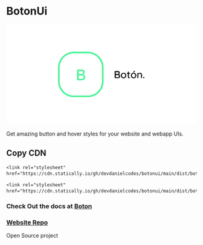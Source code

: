 # BotonUi
<img src="https://github.com/devdanielcodes/botonui-site/blob/main/public/banner.png">

Get amazing button and hover styles for your website and webapp UIs.

## Copy CDN

```
<link rel="stylesheet" href="https://cdn.statically.io/gh/devdanielcodes/botonui/main/dist/botonui.min.css">
```
```
<link rel="stylesheet" href="https://cdn.statically.io/gh/devdanielcodes/botonui/main/dist/botonui.css">
```
### Check Out the docs at <a href="https://boton.vercel.app/docs" target="_blank">Boton</a>

### <a href="https://github.com/devdanielcodes/botonui-site" target="_blank">Website Repo</a>

Open Source project